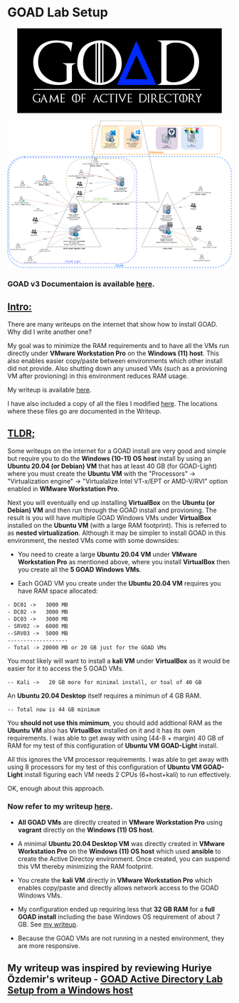 # GOAD Lab Setup
<p align="center">
     <img src="images/logo_GOAD3.png">
</p>

<p align="center">
    <img src="images/diagram-GOADv3-full.png">
</p>

### GOAD v3 Documentaion is available [here](https://github.com/Orange-Cyberdefense/GOAD).

## <u>Intro:</u>

There are many writeups on the internet that show how to install GOAD. Why did I write another one? 

My goal was to minimize the RAM requirements and to have all the VMs run directly under <b>VMware Workstation Pro</b> on the <b>Windows (11) host</b>. This also enables easier copy/paste between environments which other install did not provide. Also shutting down any unused VMs (such as a provioning VM after provioning) in this environment reduces RAM usage.

My writeup is available [here](/pdf/GOAD-AD-Lab-Setup-from-Windows-Host.pdf).

I have also included a copy of all the files I modified [here](files/). The locations where these files go are documented in the Writeup.

## <u>TLDR;</u>

Some writeups on the internet for a GOAD install are very good and simple but require you to do the <b>Windows (10-11) OS host</b> install by using an <b>Ubuntu 20.04 (or Debian) VM</b> that has at least 40 GB (for GOAD-Light) where you must create the <b>Ubuntu VM</b> with the "Processors" -> "Virtualization engine" -> "Virtualalize Intel VT-x/EPT or AMD-V/RVI" option enabled in <b>WMware Workstation Pro</b>.

Next you will eventually end up installing <b>VirtualBox</b> on the <b>Ubuntu (or Debian) VM</b> and then run through the GOAD install and provioning. The result is you will have multiple GOAD Windows VMs under <b>VirtualBox</b> installed on the <b>Ubuntu VM</b> (with a large RAM footprint). This is referred to as <b>nested virtualization</b>. Although it may be simpler to install GOAD in this environment, the nested VMs come with some downsides:

- You need to create a large <b>Ubuntu 20.04 VM</b> under <b>VMware Workstation Pro</b> as mentioned above, where you install <b>VirtualBox</b> then you create all the <B>5 GOAD Windows VMs</b>. 

- Each GOAD VM you create under the <b>Ubuntu 20.04 VM</b> requires you have RAM space allocated:
```
- DC01 ->   3000 MB
- DC02 ->   3000 MB
- DC03 ->   3000 MB
- SRV02 ->  6000 MB
--SRV03 ->  5000 MB
-------------------
- Total -> 20000 MB or 20 GB just for the GOAD VMs
```

You most likely will want to install a <b>kali VM</b> under <b>VirtualBox</b> as it would be easier for it to access the 5 GOAD VMs.
```
-- Kali ->   20 GB more for minimal install, or toal of 40 GB
```

An <b>Ubuntu 20.04 Desktop</b> itself requires a minimun of 4 GB RAM.
```
-- Total now is 44 GB minimum 
```

You <b>should not use this mimimum</b>, you should add addtional RAM as the <b>Ubuntu VM</b> also has <b>VirtualBox</b> installed on it and it has its own requirements. I was able to get away with using (44-8 + margin) 40 GB of RAM for my test of this configuration of <b>Ubuntu VM GOAD-Light</b> install.

All this ignores the VM processor requirements. I was able to get away with using 8 processors for my test of this configuration of <b>Ubuntu VM GOAD-Light</b> install figuring each VM needs 2 CPUs (6+host+kali) to run effectively.

OK, enough about this approach.

### Now refer to my writeup [here](pdf/GOAD-AD-Lab-Setup-from-Windows-Host.pdf).

- <b>All GOAD VMs</b> are directly created in <b>VMware Workstation Pro</b> using <b>vagrant</b> directly on the <b>Windows (11) OS host</b>.

-  A minimal <b>Ubuntu 20.04 Desktop VM</b> was directly created in <b>VMware Workstation Pro</b> on the <b>Windows (11) OS host</b> which used <b>ansible</b> to create the Active Directoy environment. Once created, you can suspend this VM thereby minimizing the RAM footprint.

-  You create the <b>kali VM</b> directly in <b>VMware Workstation Pro</b> which enables copy/paste and directly allows network access to the GOAD Windows VMs.

-  My configuration ended up requiring less that <b>32 GB RAM</b> for a <b>full GOAD install</b> including the base Windows OS requirement of about 7 GB. See [my writeup](pdf/GOAD-AD-Lab-Setup-from-Windows-Host.pdf).

-  Because the GOAD VMs are not running in a nested environment, they are more responsive.

## My writeup was inspired by reviewing Huriye Özdemir's writeup - [GOAD Active Directory Lab Setup from a Windows host](https://l4dybug.medium.com/goad-active-directory-lab-setup-from-a-windows-host-dcdbfbb1ef08)
